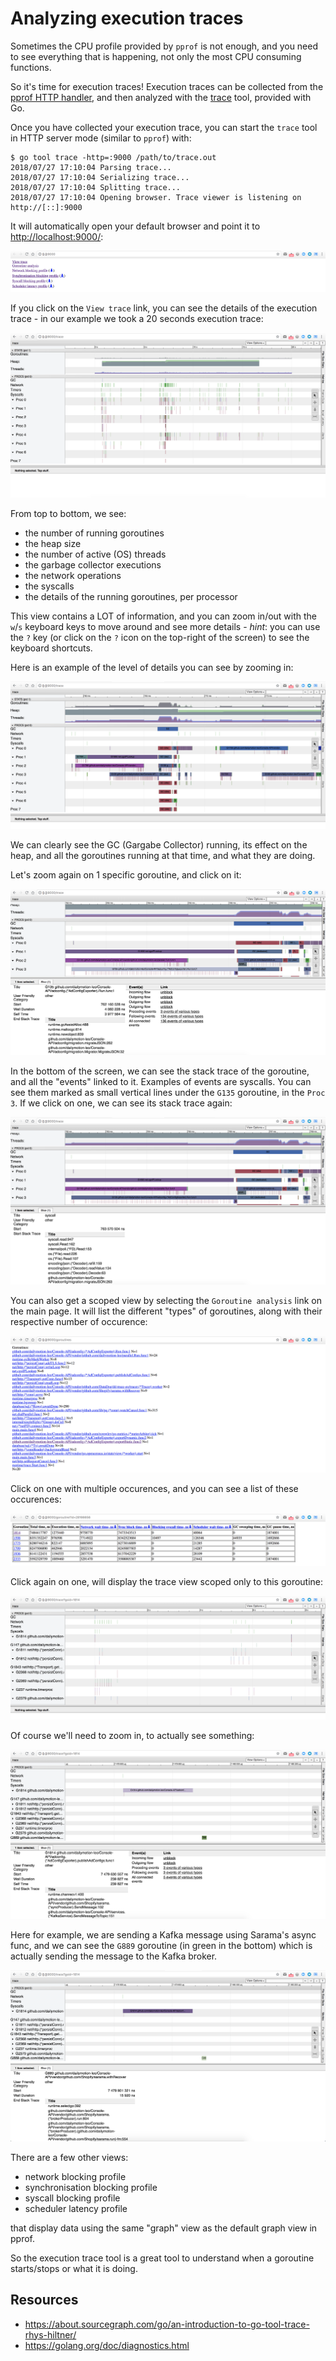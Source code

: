 # Analyzing execution traces

Sometimes the CPU profile provided by `pprof` is not enough, and you need to see everything that is happening, not only the most CPU consuming functions.

So it's time for execution traces! Execution traces can be collected from the [pprof HTTP handler](../http-handlers/README.md), and then analyzed with the [trace](https://golang.org/cmd/trace/) tool, provided with Go.

Once you have collected your execution trace, you can start the `trace` tool in HTTP server mode (similar to `pprof`) with:

```
$ go tool trace -http=:9000 /path/to/trace.out
2018/07/27 17:10:04 Parsing trace...
2018/07/27 17:10:04 Serializing trace...
2018/07/27 17:10:04 Splitting trace...
2018/07/27 17:10:04 Opening browser. Trace viewer is listening on http://[::]:9000
```

It will automatically open your default browser and point it to <http://localhost:9000/>:

![trace](trace-home.png)

If you click on the `View trace` link, you can see the details of the execution trace - in our example we took a 20 seconds execution trace:

![trace](trace-trace.png)

From top to bottom, we see:
- the number of running goroutines
- the heap size
- the number of active (OS) threads
- the garbage collector executions
- the network operations
- the syscalls
- the details of the running goroutines, per processor

This view contains a LOT of information, and you can zoom in/out with the `w`/`s` keyboard keys to move around and see more details - *hint*: you can use the `?` key (or click on the `?` icon on the top-right of the screen) to see the keyboard shortcuts.

Here is an example of the level of details you can see by zooming in:

![trace details](trace-trace-details.png)

We can clearly see the GC (Gargabe Collector) running, its effect on the heap, and all the goroutines running at that time, and what they are doing.

Let's zoom again on 1 specific goroutine, and click on it:

![trace goroutine details](trace-trace-details-goroutine.png)

In the bottom of the screen, we can see the stack trace of the goroutine, and all the "events" linked to it. Examples of events are syscalls. You can see them marked as small vertical lines under the `G135` goroutine, in the `Proc 3`. If we click on one, we can see its stack trace again:

![trace syscall details](trace-trace-details-syscall.png)

You can also get a scoped view by selecting the `Goroutine analysis` link on the main page. It will list the different "types" of goroutines, along with their respective number of occurence:

![trace goroutines](trace-goroutines.png)

Click on one with multiple occurences, and you can see a list of these occurences:

![trace goroutine list](trace-goroutine-list.png)

Click again on one, will display the trace view scoped only to this goroutine:

![trace goroutine trace](trace-goroutine-trace.png)

Of course we'll need to zoom in, to actually see something:

![trace goroutine trace zoom](trace-goroutine-trace-zoom.png)

Here for example, we are sending a Kafka message using Sarama's async func, and we can see the `G889` goroutine (in green in the bottom) which is actually sending the message to the Kafka broker.

![trace goroutine trace zoom2](trace-goroutine-trace-zoom2.png)

There are a few other views:
- network blocking profile
- synchronisation blocking profile
- syscall blocking profile
- scheduler latency profile

that display data using the same "graph" view as the default graph view in pprof.

So the execution trace tool is a great tool to understand when a goroutine starts/stops or what it is doing.

## Resources

- <https://about.sourcegraph.com/go/an-introduction-to-go-tool-trace-rhys-hiltner/>
- <https://golang.org/doc/diagnostics.html>
